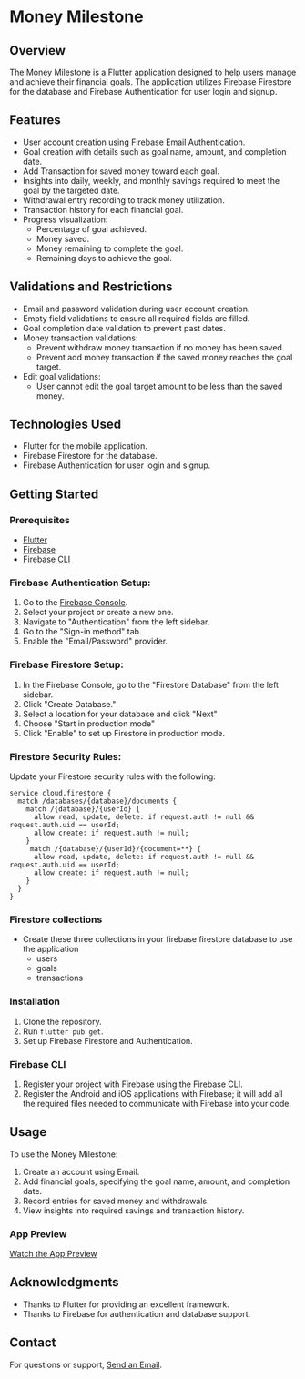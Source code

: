 # Money Milestone

## Overview

The Money Milestone is a Flutter application designed to help users manage and achieve their financial goals. The application utilizes Firebase Firestore for the database and Firebase Authentication for user login and signup.

## Features

- User account creation using Firebase Email Authentication.
- Goal creation with details such as goal name, amount, and completion date.
- Add Transaction for saved money toward each goal.
- Insights into daily, weekly, and monthly savings required to meet the goal by the targeted date.
- Withdrawal entry recording to track money utilization.
- Transaction history for each financial goal.
- Progress visualization:
  - Percentage of goal achieved.
  - Money saved.
  - Money remaining to complete the goal.
  - Remaining days to achieve the goal.

## Validations and Restrictions

- Email and password validation during user account creation.
- Empty field validations to ensure all required fields are filled.
- Goal completion date validation to prevent past dates.
- Money transaction validations:
    - Prevent withdraw money transaction if no money has been saved.
    - Prevent add money transaction if the saved money reaches the goal target.
- Edit goal validations:
    -  User cannot edit the goal target amount to be less than the saved money.

## Technologies Used

- Flutter for the mobile application.
- Firebase Firestore for the database.
- Firebase Authentication for user login and signup.

## Getting Started

### Prerequisites

- [Flutter](https://flutter.dev/docs/get-started/install)
- [Firebase](https://console.firebase.google.com)
- [Firebase CLI](https://firebase.google.com/docs/cli)

### Firebase Authentication Setup:

1. Go to the [Firebase Console](https://console.firebase.google.com/).
2. Select your project or create a new one.
3. Navigate to "Authentication" from the left sidebar.
4. Go to the "Sign-in method" tab.
5. Enable the "Email/Password" provider.

### Firebase Firestore Setup:

1. In the Firebase Console, go to the "Firestore Database" from the left sidebar.
2. Click "Create Database."
3. Select a location for your database and click "Next"
4. Choose "Start in production mode" 
5. Click "Enable" to set up Firestore in production mode.

### Firestore Security Rules:

Update your Firestore security rules with the following:

```firebase
service cloud.firestore {
  match /databases/{database}/documents {
    match /{database}/{userId} {
      allow read, update, delete: if request.auth != null && request.auth.uid == userId;
      allow create: if request.auth != null;
    }
     match /{database}/{userId}/{document=**} {
      allow read, update, delete: if request.auth != null && request.auth.uid == userId;
      allow create: if request.auth != null;
    }
  }
}
```
### Firestore collections
- Create these three collections in your firebase firestore database to use the application 
  - users
  - goals
  - transactions

### Installation

1. Clone the repository.
2. Run `flutter pub get`.
3. Set up Firebase Firestore and Authentication.


### Firebase CLI

1. Register your project with Firebase using the Firebase CLI.
2. Register the Android and iOS applications with Firebase; it will add all the required files needed to communicate with Firebase into your code.

## Usage

To use the Money Milestone:

1. Create an account using Email.
2. Add financial goals, specifying the goal name, amount, and completion date.
3. Record entries for saved money and withdrawals.
4. View insights into required savings and transaction history.

### App Preview

[Watch the App Preview](https://drive.google.com/file/d/1SiqEqW9NPfPRESQVvqozzNFrAaltqLeu/view?usp=sharing)


## Acknowledgments

- Thanks to Flutter for providing an excellent framework.
- Thanks to Firebase for authentication and database support.

## Contact

For questions or support, [Send an Email](mailto:mjignesh.g@gmail.com).
